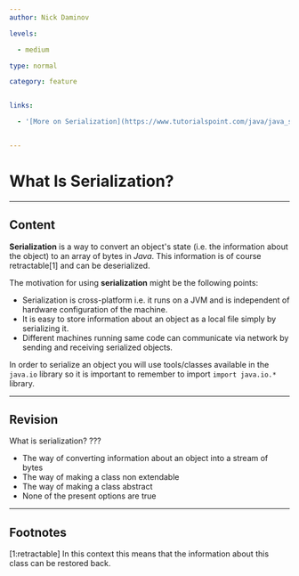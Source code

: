 ```yaml
---
author: Nick Daminov

levels:

  - medium

type: normal

category: feature


links:

  - '[More on Serialization](https://www.tutorialspoint.com/java/java_serialization.htm){website}'


---
```


# What Is Serialization?

---

## Content

**Serialization** is a way to convert an object's state (i.e. the information about the object) to an array of bytes in _Java_. This information is of course retractable[1] and can be deserialized.

The motivation for using **serialization** might be the following points:

- Serialization is cross-platform i.e. it runs on a JVM and is independent of hardware configuration of the machine.
- It is easy to store information about an object as a local file simply by serializing it.
- Different machines running same code can communicate via network by sending and receiving serialized objects.

In order to serialize an object you will use tools/classes available in the `java.io` library so it is important to remember to import `import java.io.*` library.

---

## Revision

What is serialization?
???

- The way of converting information about an object into a stream of bytes
- The way of making a class non extendable
- The way of making a class abstract
- None of the present options are true

---

## Footnotes

[1:retractable]
In this context this means that the information about this class can be restored back.
